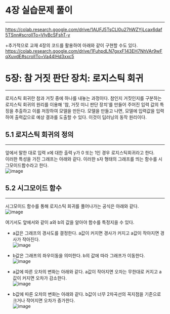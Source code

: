 # 4장 실습문제 풀이
-----------
https://colab.research.google.com/drive/1AUFJ5TsCLl0u27hWZYjLcax6daf5TSnn#scrollTo=VIyBcSFshT-y

+추가적으로 교재 4장의 코드를 활용하여 아래와 같이 구현할 수도 있다.
https://colab.research.google.com/drive/1FuhpdLN7gxxF143EH7NhVAr9wFqXuvdE#scrollTo=Va44lHd3xxc5

# 5장: 참 거짓 판단 장치: 로지스틱 회귀
------------
로지스틱 회귀란 참과 거짓 중에 하나를 내놓는 과정이다. 참인지 거짓인지를 구분하는 로지스틱 회귀의 원리를 이용해 '참, 거짓 미니 판단 장치'를 만들어 주어진 입력 값의 특징을 추출하고 이를 저장하여 모델을 만든다. 모델을 만들고 나면, 모델에 입력값을 입력하여 출력값으로 예상 결과를 도출할 수 있다. 이것이 딥러닝의 동작 원리이다.

## 5.1 로지스틱 회귀의 정의
-------------
앞에서 말한 대로 입력 x에 대한 출력 y가 0 또는 1인 경우 로지스틱회귀라고 한다.    
이러한 특성을 가진 그래프는 아래와 같다. 이러한 s자 형태의 그래프를 띄는 함수를 시그모이드함수라고 한다.      
![image](https://user-images.githubusercontent.com/94752167/214230923-de089c82-8d36-4f4c-b213-432a5336bd6e.png)    

## 5.2 시그모이드 함수
-----------
시그모이드 함수를 통해 로지스틱 회귀를 풀어나가는 공식은 아래와 같다.       
![image](https://user-images.githubusercontent.com/94752167/214231043-b6e679eb-9103-4162-a9fd-a976ea03efaf.png)      

여기서도 앞에서와 같이 a와 b의 값을 알아야 함수를 특정지을 수 있다.     
- a값은 그래프의 경사도를 결정한다. a값이 커지면 경사가 커지고 a값이 작아지면 경사가 작아진다.       
![image](https://user-images.githubusercontent.com/94752167/214231284-94e180bf-cc4f-4bdc-a609-210eed9ed9a3.png)    

- b값은 그래프의 좌우이동을 의미한다. b의 값에 따라 그래프가 이동한다.        
 ![image](https://user-images.githubusercontent.com/94752167/214231391-22b525bf-7c36-41e7-b641-8eec8e033ec1.png)      
 
 - a값에 따른 오차의 변화는 아래와 같다. a값이 작아지면 오차는 무한대로 커지고 a값이 커지면 오차가 감소한다.    
 ![image](https://user-images.githubusercontent.com/94752167/214231724-1d4098f5-0043-4eb0-b661-c8a2fe3eddc1.png)    
- b값에 따른 오차의 변화는 아래와 같다. b값이 너무 2차곡선의 꼭지점을 기준으로 크거나 작어지면 오차가 증가한다.    
 ![image](https://user-images.githubusercontent.com/94752167/214231867-65661164-cb4f-4b74-b774-bdb5d383a9df.png)    



